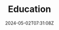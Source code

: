 ---
title: "Education"
description: 
date: 2024-05-02T07:31:08Z
image: 
math: 
license: 
hidden: false
comments: true
draft: flase
menu:
    main:
        weight: 4
        params: 
            icon: school
---